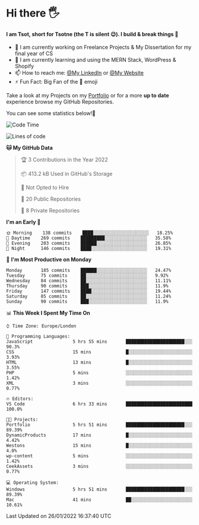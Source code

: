 # Hi there :raised_hand_with_fingers_splayed:
#### I am Tsot, short for Tsotne (the T is silent :wink:). I build & break things :space_invader:
- :telescope: I am currently working on Freelance Projects & My Dissertation for my final year of CS
- :seedling: I am currently learning and using the MERN Stack, WordPress & Shopify
- :mailbox: How to reach me: [@My LinkedIn](https://www.linkedin.com/in/tsotne-gvadzabia/) or [@My Website](https://tsotnegvadzabia.me/contact)
- :zap: Fun Fact: Big Fan of the :space_invader: emoji

Take a look at my Projects on my [Portfolio](https://tsotne.co.uk/) or for a more **up to date** experience browse my GitHub Repositories.

You can see some statistics below!:space_invader:
<!--START_SECTION:waka-->
![Code Time](http://img.shields.io/badge/Code%20Time-508%20hrs%2030%20mins-blue)

![Lines of code](https://img.shields.io/badge/From%20Hello%20World%20I%27ve%20Written-2%20Million%20lines%20of%20code-blue)

**🐱 My GitHub Data** 

> 🏆 3 Contributions in the Year 2022
 > 
> 📦 413.2 kB Used in GitHub's Storage 
 > 
> 🚫 Not Opted to Hire
 > 
> 📜 20 Public Repositories 
 > 
> 🔑 8 Private Repositories  
 > 
**I'm an Early 🐤** 

```text
🌞 Morning    138 commits    ████░░░░░░░░░░░░░░░░░░░░░   18.25% 
🌆 Daytime    269 commits    █████████░░░░░░░░░░░░░░░░   35.58% 
🌃 Evening    203 commits    ██████░░░░░░░░░░░░░░░░░░░   26.85% 
🌙 Night      146 commits    ████░░░░░░░░░░░░░░░░░░░░░   19.31%

```
📅 **I'm Most Productive on Monday** 

```text
Monday       185 commits    ██████░░░░░░░░░░░░░░░░░░░   24.47% 
Tuesday      75 commits     ██░░░░░░░░░░░░░░░░░░░░░░░   9.92% 
Wednesday    84 commits     ██░░░░░░░░░░░░░░░░░░░░░░░   11.11% 
Thursday     90 commits     ███░░░░░░░░░░░░░░░░░░░░░░   11.9% 
Friday       147 commits    ████░░░░░░░░░░░░░░░░░░░░░   19.44% 
Saturday     85 commits     ██░░░░░░░░░░░░░░░░░░░░░░░   11.24% 
Sunday       90 commits     ███░░░░░░░░░░░░░░░░░░░░░░   11.9%

```


📊 **This Week I Spent My Time On** 

```text
⌚︎ Time Zone: Europe/London

💬 Programming Languages: 
JavaScript               5 hrs 55 mins       ██████████████████████░░░   90.3% 
CSS                      15 mins             █░░░░░░░░░░░░░░░░░░░░░░░░   3.93% 
HTML                     13 mins             █░░░░░░░░░░░░░░░░░░░░░░░░   3.55% 
PHP                      5 mins              ░░░░░░░░░░░░░░░░░░░░░░░░░   1.42% 
XML                      3 mins              ░░░░░░░░░░░░░░░░░░░░░░░░░   0.77%

🔥 Editors: 
VS Code                  6 hrs 33 mins       █████████████████████████   100.0%

🐱‍💻 Projects: 
Portfolio                5 hrs 51 mins       ██████████████████████░░░   89.39% 
DynamicProducts          17 mins             █░░░░░░░░░░░░░░░░░░░░░░░░   4.42% 
Westons                  15 mins             █░░░░░░░░░░░░░░░░░░░░░░░░   4.0% 
wp-content               5 mins              ░░░░░░░░░░░░░░░░░░░░░░░░░   1.42% 
CeekAssets               3 mins              ░░░░░░░░░░░░░░░░░░░░░░░░░   0.77%

💻 Operating System: 
Windows                  5 hrs 51 mins       ██████████████████████░░░   89.39% 
Mac                      41 mins             ██░░░░░░░░░░░░░░░░░░░░░░░   10.61%

```


 Last Updated on 26/01/2022 16:37:40 UTC
<!--END_SECTION:waka-->
